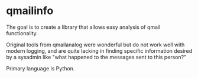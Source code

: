 # qmailinfo
The goal is to create a library that allows easy analysis of qmail functionality.

Original tools from qmailanalog were wonderful but do not work well with modern logging,
and are quite lacking in finding specific information desired by a sysadmin like "what
happened to the messages sent to this person?"

Primary language is Python.
